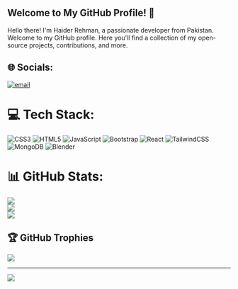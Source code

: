 ## Welcome to My GitHub Profile!  👋
Hello there! I'm Haider Rehman, a passionate developer from Pakistan. Welcome to my GitHub profile. Here you'll find a collection of my open-source projects, contributions, and more.


## 🌐 Socials:
[![email](https://img.shields.io/badge/Email-D14836?logo=gmail&logoColor=white)](mailto:haiderrehman500@gmail.com) 

# 💻 Tech Stack:
![CSS3](https://img.shields.io/badge/css3-%231572B6.svg?style=for-the-badge&logo=css3&logoColor=white) ![HTML5](https://img.shields.io/badge/html5-%23E34F26.svg?style=for-the-badge&logo=html5&logoColor=white) ![JavaScript](https://img.shields.io/badge/javascript-%23323330.svg?style=for-the-badge&logo=javascript&logoColor=%23F7DF1E) ![Bootstrap](https://img.shields.io/badge/bootstrap-%238511FA.svg?style=for-the-badge&logo=bootstrap&logoColor=white) ![React](https://img.shields.io/badge/react-%2320232a.svg?style=for-the-badge&logo=react&logoColor=%2361DAFB) ![TailwindCSS](https://img.shields.io/badge/tailwindcss-%2338B2AC.svg?style=for-the-badge&logo=tailwind-css&logoColor=white) ![MongoDB](https://img.shields.io/badge/MongoDB-%234ea94b.svg?style=for-the-badge&logo=mongodb&logoColor=white) ![Blender](https://img.shields.io/badge/blender-%23F5792A.svg?style=for-the-badge&logo=blender&logoColor=white)
# 📊 GitHub Stats:
![](https://github-readme-stats.vercel.app/api?username=HaiderRehman06&theme=dark&hide_border=false&include_all_commits=false&count_private=false)<br/>
![](https://github-readme-streak-stats.herokuapp.com/?user=HaiderRehman06&theme=dark&hide_border=false)<br/>
![](https://github-readme-stats.vercel.app/api/top-langs/?username=HaiderRehman06&theme=dark&hide_border=false&include_all_commits=false&count_private=false&layout=compact)

## 🏆 GitHub Trophies
![](https://github-profile-trophy.vercel.app/?username=HaiderRehman06&theme=radical&no-frame=false&no-bg=true&margin-w=4)

---
[![](https://visitcount.itsvg.in/api?id=HaiderRehman06&icon=0&color=0)](https://visitcount.itsvg.in)

<!-- Proudly created with GPRM ( https://gprm.itsvg.in ) -->
